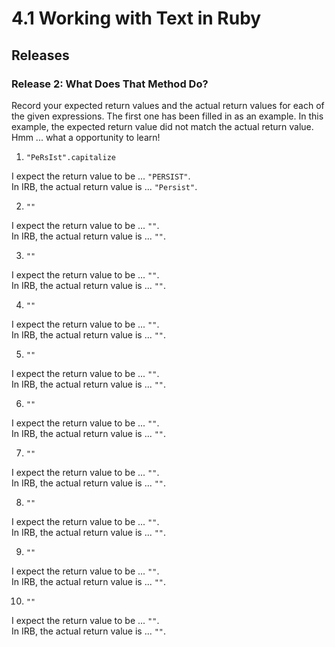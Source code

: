 # 4.1 Working with Text in Ruby

## Releases
### Release 2: What Does That Method Do?
Record your expected return values and the actual return values for each of the given expressions.  The first one has been filled in as an example.  In this example, the expected return value did not match the actual return value.  Hmm ... what a opportunity to learn!

1. `"PeRsIst".capitalize`

  I expect the return value to be ... `"PERSIST"`.  
  In IRB, the actual return value is ... `"Persist"`.
  
  
2. `""`

  I expect the return value to be ... `""`.  
  In IRB, the actual return value is ... `""`.
  
  
3. `""`

  I expect the return value to be ... `""`.    
  In IRB, the actual return value is ... `""`.


4. `""`

  I expect the return value to be ... `""`.    
  In IRB, the actual return value is ... `""`.


5. `""`

  I expect the return value to be ... `""`.    
  In IRB, the actual return value is ... `""`.


6. `""`

  I expect the return value to be ... `""`.    
  In IRB, the actual return value is ... `""`.


7. `""`

  I expect the return value to be ... `""`.    
  In IRB, the actual return value is ... `""`.


8. `""`

  I expect the return value to be ... `""`.    
  In IRB, the actual return value is ... `""`.


9. `""`

  I expect the return value to be ... `""`.    
  In IRB, the actual return value is ... `""`.


10. `""`

  I expect the return value to be ... `""`.    
  In IRB, the actual return value is ... `""`.
